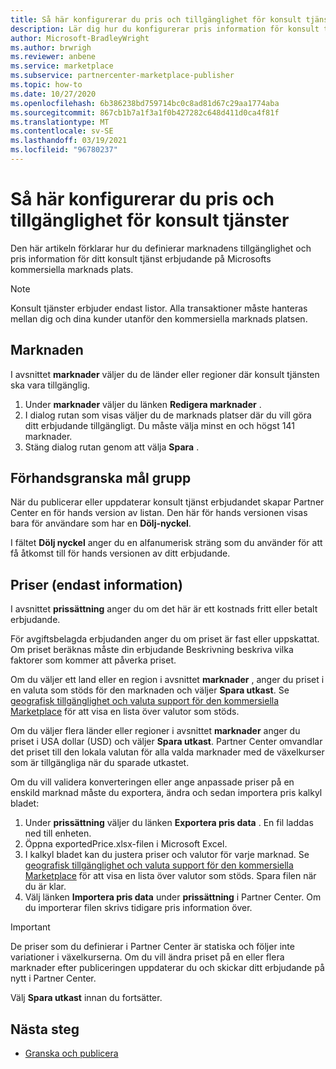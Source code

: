 ```yaml
---
title: Så här konfigurerar du pris och tillgänglighet för konsult tjänster i Microsoft Partner Center
description: Lär dig hur du konfigurerar pris information för konsult tjänster och marknads tillgänglighet på Microsofts kommersiella marknads plats med hjälp av Partner Center.
author: Microsoft-BradleyWright
ms.author: brwrigh
ms.reviewer: anbene
ms.service: marketplace
ms.subservice: partnercenter-marketplace-publisher
ms.topic: how-to
ms.date: 10/27/2020
ms.openlocfilehash: 6b386238bd759714bc0c8ad81d67c29aa1774aba
ms.sourcegitcommit: 867cb1b7a1f3a1f0b427282c648d411d0ca4f81f
ms.translationtype: MT
ms.contentlocale: sv-SE
ms.lasthandoff: 03/19/2021
ms.locfileid: "96780237"
---
```

# <a name="how-to-configure-your-consulting-service-pricing-and-availability"></a>Så här konfigurerar du pris och tillgänglighet för konsult tjänster

Den här artikeln förklarar hur du definierar marknadens tillgänglighet och pris information för ditt konsult tjänst erbjudande på Microsofts kommersiella marknads plats.

> [!NOTE]
> Konsult tjänster erbjuder endast listor. Alla transaktioner måste hanteras mellan dig och dina kunder utanför den kommersiella marknads platsen.

## <a name="markets"></a>Marknaden

I avsnittet **marknader** väljer du de länder eller regioner där konsult tjänsten ska vara tillgänglig.

1. Under **marknader** väljer du länken **Redigera marknader** .
2. I dialog rutan som visas väljer du de marknads platser där du vill göra ditt erbjudande tillgängligt. Du måste välja minst en och högst 141 marknader.
3. Stäng dialog rutan genom att välja **Spara** .

## <a name="preview-audience"></a>Förhandsgranska mål grupp

När du publicerar eller uppdaterar konsult tjänst erbjudandet skapar Partner Center en för hands version av listan. Den här för hands versionen visas bara för användare som har en **Dölj-nyckel**.

I fältet **Dölj nyckel** anger du en alfanumerisk sträng som du använder för att få åtkomst till för hands versionen av ditt erbjudande.

## <a name="pricing-informational-only"></a>Priser (endast information)

I avsnittet **prissättning** anger du om det här är ett kostnads fritt eller betalt erbjudande.

För avgiftsbelagda erbjudanden anger du om priset är fast eller uppskattat. Om priset beräknas måste din erbjudande Beskrivning beskriva vilka faktorer som kommer att påverka priset.

Om du väljer ett land eller en region i avsnittet **marknader** , anger du priset i en valuta som stöds för den marknaden och väljer **Spara utkast**. Se [geografisk tillgänglighet och valuta support för den kommersiella Marketplace](./marketplace-geo-availability-currencies.md) för att visa en lista över valutor som stöds.

Om du väljer flera länder eller regioner i avsnittet **marknader** anger du priset i USA dollar (USD) och väljer **Spara utkast**. Partner Center omvandlar det priset till den lokala valutan för alla valda marknader med de växelkurser som är tillgängliga när du sparade utkastet.

Om du vill validera konverteringen eller ange anpassade priser på en enskild marknad måste du exportera, ändra och sedan importera pris kalkyl bladet:

1. Under **prissättning** väljer du länken **Exportera pris data** . En fil laddas ned till enheten.
1. Öppna exportedPrice.xlsx-filen i Microsoft Excel.
1. I kalkyl bladet kan du justera priser och valutor för varje marknad. Se [geografisk tillgänglighet och valuta support för den kommersiella Marketplace](./marketplace-geo-availability-currencies.md) för att visa en lista över valutor som stöds. Spara filen när du är klar.
1. Välj länken **Importera pris data** under **prissättning** i Partner Center. Om du importerar filen skrivs tidigare pris information över.

> [!IMPORTANT]
> De priser som du definierar i Partner Center är statiska och följer inte variationer i växelkurserna. Om du vill ändra priset på en eller flera marknader efter publiceringen uppdaterar du och skickar ditt erbjudande på nytt i Partner Center.

Välj **Spara utkast** innan du fortsätter.

## <a name="next-steps"></a>Nästa steg

* [Granska och publicera](review-publish-offer.md)